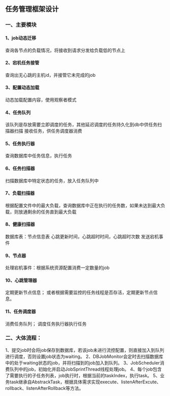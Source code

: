 ## 任务管理框架设计
### 一、主要模块
#### 1、job动态迁移
查询各节点的负载情况，将接收到请求分发给负载低的节点上

#### 2、宕机任务接管
查询出无心跳的主机id，并接管它未完成的job

#### 3、配置动态加载
动态加载配置内容，使用观察者模式

#### 4、任务队列
该队列是存放需要立即调度的任务，其他延迟调度的任务持久化到db中供任务扫描器扫描
接收任务，供任务调度器消费

#### 5、任务执行器
查询数据库中任务信息，执行任务

#### 6、任务扫描器
扫描数据库中特定状态的任务，放入任务队列中

#### 7、负载扫描器
根据配置文件中的最大负载，查询数据库中正在执行的任务数，如果未达到最大负载，则放通剩余的任务直到最大负载

#### 8、健康扫描器
数据库表：节点信息表
心跳更新时间，心跳超时时间，心跳超时次数
发送宕机事件

#### 9、节点器
处理宕机事件：根据系统资源配置消费一定数量的job

#### 10、心跳管理器
定期更新节点信息；
或者根据需要监控的任务线程是否存活，定期更新节点信息。

#### 11、任务调度器
消费任务队列；
调度任务执行器执行任务


### 二、大体流程：
1、提交job时会将job保存到数据库，若该job未进行流控配置，则直接加入到队列进行调度，否则设置job状态为waiting。
2、DBJobMonitor会定时去扫描数据库中的处于waiting状态的job，并将扫描到的job加入到队列。
3、JobScheduler消费队列中的job，初始化并启动JobSprintThread线程处理job。
4、每个job包含了需要执行的子任务列表，job执行时，根据当前的taskIndex，执行task。
5、业务task继承自AbstrackTask，根据具体需求实现execute、listenAfterExcute、rollback、listenAfterRollback等方法。